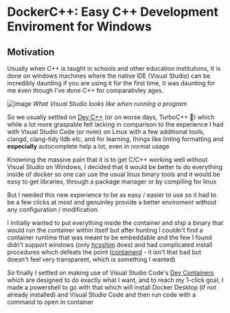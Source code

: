 # DockerC++: Easy C++ Development Enviroment for Windows


## Motivation
Usually when C++ is taught in schools and other education institutions, It is done on windows machines where the native IDE (Visual Studio) can be incredibly daunting if you are using it for the first time, It was daunting for me even though I've done C++ for comparativley ages.

![image](https://github.com/user-attachments/assets/500f18ea-a971-4175-ac35-6bc971f80bb8)
*What Visual Studio looks like when running a program*

So we usually settled on [Dev C++](https://www.embarcadero.com/free-tools/dev-cpp) (or on worse days, TurboC++ 🤮) which while a lot more graspable felt lacking in comparison to the experience I had with Visual Studio Code (or nvim) on Linux with a few additional tools, clangd, clang-tidy lldb etc, and for learning, things like linting formatting and **especially** autocomplete help a lot, even in normal usage

Knowning the massive pain that it is to get C/C++ working well without Visual Studio on Windows, I decided that it would be better to do everything inside of docker so one can use the usual linux binary tools and it would be easy to get libraries, through a package manager or by compiling for linux

But I needed this new experience to be as easy / easier to use so it had to be a few clicks at most and genuinley provide a better enviroment without any configuration / modification.

I initially wanted to put everything inside the container and ship a binary that would run the container within itself but after hunting I couldn't find a container runtime that was meant to be embeddable and the few I found didn't support windows (only [hcsshim](https://github.com/Microsoft/hcsshim) does) and had complicated install procedures which defeats the point ([containerd](https://github.com/containerd/containerd/blob/main/docs/getting-started.md) - it isn't that bad but doesn't feel very transparent, which is something I wanted)

So finally I settled on making use of Visual Studio Code's [Dev Containers](https://code.visualstudio.com/docs/devcontainers/containers) which are designed to do exactly what I want, and to reach my 1-click goal, I made a powershell to go with that which will install Docker Desktop (if not already installed) and Visual Studio Code and then run code with a command to open in container
